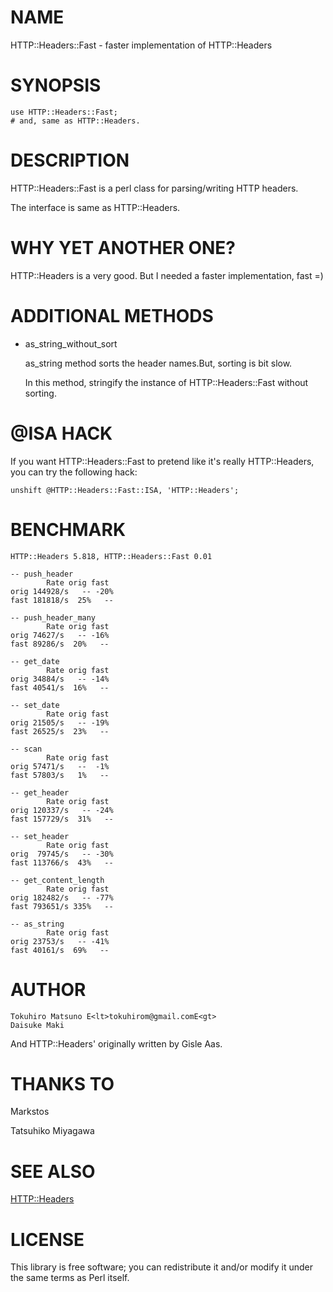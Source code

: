 # NAME

HTTP::Headers::Fast - faster implementation of HTTP::Headers

# SYNOPSIS

    use HTTP::Headers::Fast;
    # and, same as HTTP::Headers.

# DESCRIPTION

HTTP::Headers::Fast is a perl class for parsing/writing HTTP headers.

The interface is same as HTTP::Headers.

# WHY YET ANOTHER ONE?

HTTP::Headers is a very good. But I needed a faster implementation, fast  =)

# ADDITIONAL METHODS

- as\_string\_without\_sort

    as\_string method sorts the header names.But, sorting is bit slow.

    In this method, stringify the instance of HTTP::Headers::Fast without sorting.

# @ISA HACK

If you want HTTP::Headers::Fast to pretend like it's really HTTP::Headers, you can try the following hack:

    unshift @HTTP::Headers::Fast::ISA, 'HTTP::Headers';

# BENCHMARK

    HTTP::Headers 5.818, HTTP::Headers::Fast 0.01

    -- push_header
            Rate orig fast
    orig 144928/s   -- -20%
    fast 181818/s  25%   --

    -- push_header_many
            Rate orig fast
    orig 74627/s   -- -16%
    fast 89286/s  20%   --

    -- get_date
            Rate orig fast
    orig 34884/s   -- -14%
    fast 40541/s  16%   --

    -- set_date
            Rate orig fast
    orig 21505/s   -- -19%
    fast 26525/s  23%   --

    -- scan
            Rate orig fast
    orig 57471/s   --  -1%
    fast 57803/s   1%   --

    -- get_header
            Rate orig fast
    orig 120337/s   -- -24%
    fast 157729/s  31%   --

    -- set_header
            Rate orig fast
    orig  79745/s   -- -30%
    fast 113766/s  43%   --

    -- get_content_length
            Rate orig fast
    orig 182482/s   -- -77%
    fast 793651/s 335%   --

    -- as_string
            Rate orig fast
    orig 23753/s   -- -41%
    fast 40161/s  69%   --

# AUTHOR

    Tokuhiro Matsuno E<lt>tokuhirom@gmail.comE<gt>
    Daisuke Maki

And HTTP::Headers' originally written by Gisle Aas.

# THANKS TO

Markstos

Tatsuhiko Miyagawa

# SEE ALSO

[HTTP::Headers](http://search.cpan.org/perldoc?HTTP::Headers)

# LICENSE

This library is free software; you can redistribute it and/or modify
it under the same terms as Perl itself.
